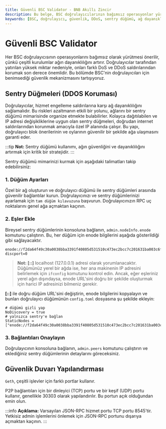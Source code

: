```yaml
---
title: Güvenli BSC Validator - BNB Akıllı Zincir
description: Bu belge, BSC doğrulayıcılarının bağımsız operasyonlar yürütmeleri ve güvenlik mekanizmaları hakkında önemli bilgiler sunar. Sentry düğümleri ile DDoS koruması gibi stratejileri tartışarak, ağın dayanıklılığını artırmaya yönelik yöntemler önerilmektedir.
keywords: [BSC, doğrulayıcı, güvenlik, DDoS, sentry düğümü, ağ dayanıklılığı, RPC]
---
```


# Güvenli BSC Validator

Her BSC doğrulayıcısının operasyonlarını bağımsız olarak yürütmesi önerilir, çünkü çeşitli kurulumlar ağın dayanıklılığını artırır. Doğrulayıcılar tarafından yatırılan yüksek miktar nedeniyle, onları farklı DoS ve DDoS saldırılarından korumak son derece önemlidir. Bu bölümde BSC'nin doğrulayıcıları için benimsediği güvenlik mekanizmasını tartışıyoruz.

## Sentry Düğmeleri (DDOS Koruması)

Doğrulayıcılar, hizmet engelleme saldırılarına karşı ağ dayanıklılığını sağlamalıdır. Bu riskleri azaltmanın etkili bir yolunu, ağlarını bir sentry düğümü mimarisinde organize etmekte bulabilirler. Kolayca dağıtılabilen ve IP adresi değişikliklerine uygun olan sentry düğmeleri, doğrudan internet saldırılarından korunmak amacıyla özel IP alanında çalışır. Bu yapı, doğrulayıcı blok önerilerinin ve oylarının güvenilir bir şekilde ağa ulaşmasını garanti eder.

:::tip
**Not:** Sentry düğümü kullanımı, ağın güvenliğini ve dayanıklılığını artırmak için kritik bir stratejidir.
:::

Sentry düğümü mimarinizi kurmak için aşağıdaki talimatları takip edebilirsiniz:

### 1. Düğüm Ayarları
Özel bir ağ oluşturun ve doğrulayıcı düğümü ile sentry düğümleri arasında güvenilir bağlantılar kurun. Doğrulayıcınızı ve sentry düğümlerinizi ayarlamak için `tam düğüm kılavuzuna` başvurun. Doğrulayıcınızın RPC uç noktalarını genel ağa açmaktan kaçının.

### 2. Eşler Ekle
Bireysel sentry düğümlerinin konsoluna bağlanın, `admin.nodeInfo.enode` komutunu çalıştırın. Bu, her düğüm için enode bilgilerini aşağıda gösterildiği gibi sağlayacaktır.

```
enode://f2da64f49c30a0038bba3391f40805d531510c473ec2bcc7c201631ba003c6f16fa09e03308e48f87d21c0fed1e4e0bc53428047f6dcf34da344d3f5bb69373b@[::]:30306?discport=0
```

> **Not:**
> **[::]** localhost (127.0.0.1) adresi olarak yorumlanacaktır. Düğümünüz yerel bir ağda ise, her ana makinenin IP adresini belirlemek için `ifconfig` komutunu kontrol edin. Ancak, eğer eşleriniz yerel ağın dışındaysa, enode URL'sini doğru bir şekilde oluşturmak için harici IP adresinizi bilmeniz gerekir.

**[::]** ile doğru düğüm URL'sini değiştirin, enode bilgilerini kopyalayın ve bunları doğrulayıcı düğümünün `config.toml` dosyasına şu şekilde ekleyin:

```
# düğümü gizli yap
NoDiscovery = true
# yalnızca sentry'e bağlan
StaticNodes = ["enode://f2da64f49c30a0038bba3391f40805d531510c473ec2bcc7c201631ba003c6f16fa09e03308e48f87d21c0fed1e4e0bc53428047f6dcf34da344d3f5bb69373b@[10.1.1.1]:30306"]
```

### 3. Bağlantıları Onaylayın

Doğrulayıcının konsoluna bağlanın, `admin.peers` komutunu çalıştırın ve eklediğiniz sentry düğümlerinin detaylarını göreceksiniz.

## Güvenlik Duvarı Yapılandırması

`Geth`, çeşitli işlevler için farklı portlar kullanır.

P2P bağlantıları için bir dinleyici (TCP) portu ve bir keşif (UDP) portu kullanır, genellikle 30303 olarak yapılandırılır. Bu portun açık olduğundan emin olun.

:::info
**Açıklama:** Varsayılan JSON-RPC hizmet portu TCP portu 8545'tir. Yetkisiz admin işlemlerini önlemek için JSON-RPC portunu dışarıya açmaktan kaçının.
:::